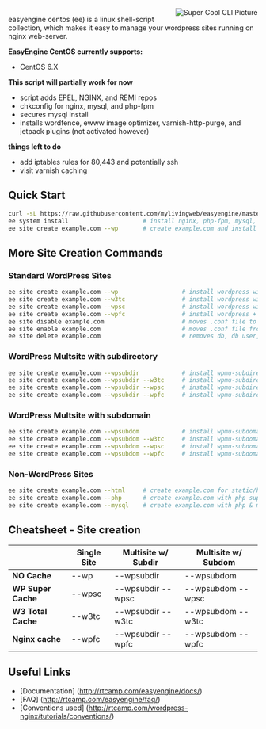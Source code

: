 <img src="https://www.evernote.com/shard/s71/sh/a7354216-9e3b-4c26-a647-1887ba35ae86/cc2b3d9bb10dfca17559e9218c9b9974/deep/0/root@testbox--.png" alt="Super Cool CLI Picture" align="right" />

easyengine centos (ee) is a linux shell-script collection, which makes it easy to manage your wordpress sites running on nginx web-server.

**EasyEngine CentOS currently supports:**

- CentOS 6.X

**This script will partially work for now**
- script adds EPEL, NGINX, and REMI repos
- chkconfig for nginx, mysql, and php-fpm
- secures mysql install
- installs wordfence, ewww image optimizer, varnish-http-purge, and jetpack plugins (not activated however)

**things left to do**
- add iptables rules for 80,443 and potentially ssh 
- visit varnish caching


## Quick Start

```bash
curl -sL https://raw.githubusercontent.com/mylivingweb/easyengine/master/install.sh | sudo bash         # install easyengine
ee system install                     # install nginx, php-fpm, mysql, only run once
ee site create example.com --wp       # create example.com and install wordpress on it
```
## More Site Creation Commands

### Standard WordPress Sites

```bash
ee site create example.com --wp                  # install wordpress without any page caching
ee site create example.com --w3tc                # install wordpress with w3-total-cache plugin 
ee site create example.com --wpsc                # install wordpress with wp-super-cache plugin 
ee site create example.com --wpfc                # install wordpress + nginx fastcgi_cache
ee site disable example.com 					 # moves .conf file to directory and reloads nginx
ee site enable example.com						 # moves .conf file from directory to conf.d and reload nginx
ee site delete example.com						 # removes db, db user, and webroot, this is permanent
```

### WordPress Multsite with subdirectory 

```bash
ee site create example.com --wpsubdir            # install wpmu-subdirectory without any page caching
ee site create example.com --wpsubdir --w3tc     # install wpmu-subdirectory with w3-total-cache plugin 
ee site create example.com --wpsubdir --wpsc     # install wpmu-subdirectory with wp-super-cache plugin 
ee site create example.com --wpsubdir --wpfc     # install wpmu-subdirectory + nginx fastcgi_cache
```

### WordPress Multsite with subdomain 

```bash
ee site create example.com --wpsubdom            # install wpmu-subdomain without any page caching
ee site create example.com --wpsubdom --w3tc     # install wpmu-subdomain with w3-total-cache plugin 
ee site create example.com --wpsubdom --wpsc     # install wpmu-subdomain with wp-super-cache plugin 
ee site create example.com --wpsubdom --wpfc     # install wpmu-subdomain + nginx fastcgi_cache
```

### Non-WordPress Sites
```bash
ee site create example.com --html     # create example.com for static/html sites
ee site create example.com --php      # create example.com with php support
ee site create example.com --mysql    # create example.com with php & mysql support
```

## Cheatsheet - Site creation


|                    |  Single Site  | 	Multisite w/ Subdir  |	Multisite w/ Subdom  |
|--------------------|---------------|-----------------------|-----------------------|
| **NO Cache**       |  	  --wp     |	    --wpsubdir       |	     --wpsubdom      |
| **WP Super Cache** |	  --wpsc     |	  --wpsubdir --wpsc  |  	--wpsubdom --wpsc  |
| **W3 Total Cache** |    --w3tc     |	  --wpsubdir --w3tc  |  	--wpsubdom --w3tc  |
| **Nginx cache**    |    --wpfc     |    --wpsubdir --wpfc  |  	--wpsubdom --wpfc  |


## Useful Links
- [Documentation] (http://rtcamp.com/easyengine/docs/) 
- [FAQ] (http://rtcamp.com/easyengine/faq/)
- [Conventions used] (http://rtcamp.com/wordpress-nginx/tutorials/conventions/)

